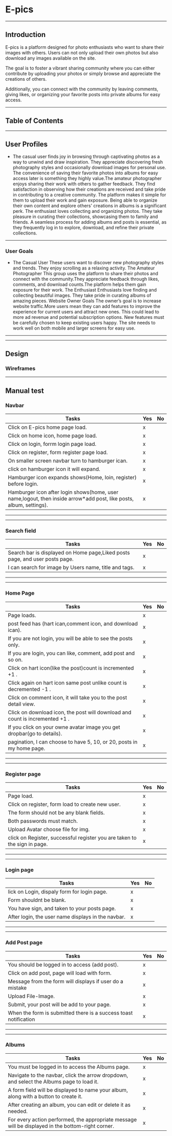 # E-pics
-----------
## Introduction
 E-pics is a platform designed for photo enthusiasts who want to share their images with others. Users can not only upload their own photos but also download any images available on the site.

The goal is to foster a vibrant sharing community where you can either contribute by uploading your photos or simply browse and appreciate the creations of others.

Additionally, you can connect with the community by leaving comments, giving likes, or organizing your favorite posts into private albums for easy access.

------------
## Table of Contents
-------
## User Profiles 
- The casual user finds joy in browsing through captivating photos as a way to unwind and draw inspiration. They appreciate discovering fresh photography styles and occasionally download images for personal use. The convenience of saving their favorite photos into albums for easy access later is something they highly value.The amateur photographer enjoys sharing their work with others to gather feedback.
They find satisfaction in observing how their creations are received and take pride in contributing to a creative community. The platform makes it simple for them to upload their work and gain exposure.
Being able to organize their own content and explore others' creations in albums is a significant perk.
The enthusiast loves collecting and organizing photos. They take pleasure in curating their collections,
showcasing them to family and friends. A seamless process for adding albums and posts is essential,
as they frequently log in to explore, download, and refine their private collections.
------
### User Goals
- The Casual User
These users want to discover new photography styles and trends.
They enjoy scrolling as a relaxing activity.
The Amateur Photographer
This group uses the platform to share their photos and connect with the community.They appreciate feedback through likes, comments, and download counts.The platform helps them gain exposure for their work. The Enthusiast
Enthusiasts love finding and collecting beautiful images.
They take pride in curating albums of amazing pieces.
Website Owner Goals The owner’s goal is to increase website traffic.More users mean they can add features to improve the experience for current users and attract new ones.
This could lead to more ad revenue and potential subscription options.
New features must be carefully chosen to keep existing users happy.
The site needs to work well on both mobile and larger screens for easy use.
------
------
## Design 

### Wireframes
------
## Manual test
 ### Navbar
|  Tasks |  Yes | No  |
|---|---|---|
|  Click on E-pics home page load. | x  |   |
|  Click on home icon, home page load. | x   |   |
|  Click on login, forrm login page load. | x   |  |
|  Click on register, form register page load.| x  | |
| On smaller screen navbar turn to hamburger ican.| x |   |
| click on hamburger icon it will expand. | x |  |
| Hamburger icon expands shows(Home, loin, register) before login. | x|  | 
|Hamburger icon after login shows(home, user name,logout, then inside arrow*add post, like posts, album, settings). | x |  |
-------------
-------------
### Search field
| Tasks  | Yes  |  No |
|---|---|---|
| Search bar is displayed on Home page,Liked posts page, and user posts page.  |  x |   |
|I can search for image by Users name, title and tags. | x  |   |
----------
----------
### Home Page
| Tasks  | Yes  |  No |
|---|---|---|
| Page loads.  | x  |   |
|  post feed has (hart ican,comment icon, and download ican). |x |   |
| If you are not login, you will be able to see the posts only. | x | |
| If you are login, you can like, comment, add post and so on. | x | |
| Click on hart icon(like the post)count is incremented +1 .  | x  |   |
|  Click again on hart icon same post unlike count is decremented -1 . |  x |   |
| Click on comment icon, it will take you to the post detail view.  | x  |   |
| Click on download icon, the post will download and count is incremented +1 . | x  |   |
| If you click on your owne avatar image you get dropbar(go to details).| x | |
|pagination, I can choose to have 5, 10, or 20, posts in my home page.| x | |
--------
--------
### Register page

| Tasks  | Yes  |  No |
|---|---|---|
| Page load.| x | |
|Click on register, form load to create new user.| x ||
|The form should not be any blank fields.| x ||
| Both passwords must match. | x | |
|Upload Avatar choose file for img.| x ||
| click on Register, successful register you are taken to the sign in page.| x ||
-------
-------
### Login page
| Tasks  | Yes  |  No |
|---|---|---|
|lick on Login, dispaly form for login page. | x ||
| Form shouldnt be blank.| x ||
| You have sign, and taken to your posts page. | x||
| After login, the user name displays in the navbar.| x||
-------
-------
### Add Post page
| Tasks  | Yes  |  No |
|---|---|---|
| You should be logged in to access (add post). | x||
|Click on add post, page will load with form.| x ||
| Message from the form will displays if user do a mistake | x||
|Upload File-Image.| x ||
|Submit, your post will be add to your page.| x ||
|When the form is submitted there is a success toast notification| x ||
------
------
### Albums 
| Tasks  | Yes  |  No |
|---|---|---|
|You must be logged in to access the Albums page. | x ||
|Navigate to the navbar, click the arrow dropdown, and select the Albums page to load it.| x ||
|A form field will be displayed to name your album, along with a button to create it. | x ||
|After creating an album, you can edit or delete it as needed. | x ||
|For every action performed, the appropriate message will be displayed in the bottom-right corner.| x | |